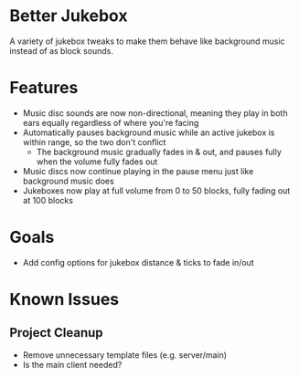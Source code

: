 # Better Jukebox

A variety of jukebox tweaks to make them behave like background music instead of as block sounds.

# Features

- Music disc sounds are now non-directional, meaning they play in both ears equally regardless of where you're facing
- Automatically pauses background music while an active jukebox is within range, so the two don't conflict
	- The background music gradually fades in & out, and pauses fully when the volume fully fades out
- Music discs now continue playing in the pause menu just like background music does
- Jukeboxes now play at full volume from 0 to 50 blocks, fully fading out at 100 blocks

# Goals

- Add config options for jukebox distance & ticks to fade in/out

# Known Issues

## Project Cleanup

- Remove unnecessary template files (e.g. server/main)
- Is the main client needed?
